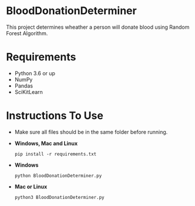 # BloodDonationDeterminer
This project determines wheather a person will donate blood using Random Forest Algorithm.

# Requirements
 - Python 3.6 or up
 - NumPy
 - Pandas
 - SciKitLearn
 
 # Instructions To Use
 - Make sure all files should be in the same folder before running.
 
 - **Windows, Mac and Linux**
   ``` 
   pip install -r requirements.txt
   ```
 - **Windows**
   ```
   python BloodDonationDeterminer.py
   ```
 - **Mac or Linux**
   ```
   python3 BloodDonationDeterminer.py
   ```

